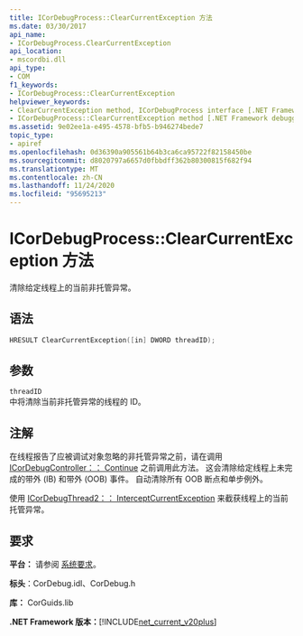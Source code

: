 ```yaml
---
title: ICorDebugProcess::ClearCurrentException 方法
ms.date: 03/30/2017
api_name:
- ICorDebugProcess.ClearCurrentException
api_location:
- mscordbi.dll
api_type:
- COM
f1_keywords:
- ICorDebugProcess::ClearCurrentException
helpviewer_keywords:
- ClearCurrentException method, ICorDebugProcess interface [.NET Framework debugging]
- ICorDebugProcess::ClearCurrentException method [.NET Framework debugging]
ms.assetid: 9e02ee1a-e495-4578-bfb5-b946274bede7
topic_type:
- apiref
ms.openlocfilehash: 0d36390a905561b64b3ca6ca95722f82158450be
ms.sourcegitcommit: d8020797a6657d0fbbdff362b80300815f682f94
ms.translationtype: MT
ms.contentlocale: zh-CN
ms.lasthandoff: 11/24/2020
ms.locfileid: "95695213"
---
```

# <a name="icordebugprocessclearcurrentexception-method"></a>ICorDebugProcess::ClearCurrentException 方法

清除给定线程上的当前非托管异常。  
  
## <a name="syntax"></a>语法  
  
```cpp  
HRESULT ClearCurrentException([in] DWORD threadID);  
```  
  
## <a name="parameters"></a>参数  

 `threadID`  
 中将清除当前非托管异常的线程的 ID。  
  
## <a name="remarks"></a>注解  

 在线程报告了应被调试对象忽略的非托管异常之前，请在调用 [ICorDebugController：： Continue](icordebugcontroller-continue-method.md) 之前调用此方法。 这会清除给定线程上未完成的带外 (IB) 和带外 (OOB) 事件。 自动清除所有 OOB 断点和单步例外。  
  
 使用 [ICorDebugThread2：： InterceptCurrentException](icordebugthread2-interceptcurrentexception-method.md) 来截获线程上的当前托管异常。  
  
## <a name="requirements"></a>要求  

 **平台：** 请参阅 [系统要求](../../get-started/system-requirements.md)。  
  
 **标头**：CorDebug.idl、CorDebug.h  
  
 **库：** CorGuids.lib  
  
 **.NET Framework 版本：**[!INCLUDE[net_current_v20plus](../../../../includes/net-current-v20plus-md.md)]
